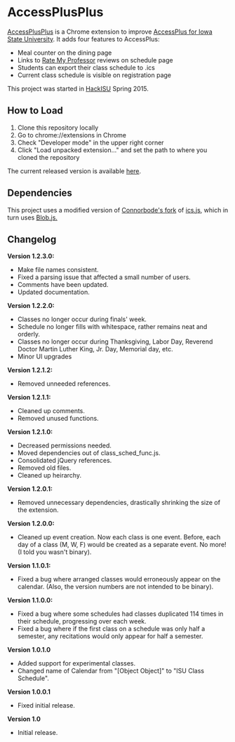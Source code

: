 # AccessPlusPlus
<a href="https://chrome.google.com/webstore/detail/access%20%20/cdchknkpbdccmalfabhdjjkckajhbdif">AccessPlusPlus</a> is a Chrome extension to improve <a href="https://accessplus.iastate.edu/frontdoor/login.jsp">AccessPlus for Iowa State University</a>. It adds four features to AccessPlus:

* Meal counter on the dining page
* Links to <a href="http://www.ratemyprofessors.com/">Rate My Professor</a> reviews on schedule page
* Students can export their class schedule to .ics
* Current class schedule is visible on registration page

This project was started in <a href="http://hackisu.com/">HackISU</a> Spring 2015.

## How to Load

1. Clone this repository locally
2. Go to chrome://extensions in Chrome
3. Check "Developer mode" in the upper right corner
4. Click "Load unpacked extension..." and set the path to where you cloned the repository

The current released version is available <a href="https://chrome.google.com/webstore/detail/access%2B%2B/cdchknkpbdccmalfabhdjjkckajhbdif">here</a>.

## Dependencies
This project uses a modified version of <a href="https://github.com/connorbode/ics.js">Connorbode's fork</a> of <a href="https://github.com/nwcell/ics.js/">ics.js</a>, which in turn uses <a href="https://github.com/eligrey/Blob.js">Blob.js.</a>

## Changelog
**Version 1.2.3.0:**
* Make file names consistent. 
* Fixed a parsing issue that affected a small number of users.
* Comments have been updated.
* Updated documentation.

**Version 1.2.2.0:**
* Classes no longer occur during finals' week.
* Schedule no longer fills with whitespace, rather remains neat and orderly.
* Classes no longer occur during Thanksgiving, Labor Day, Reverend Doctor Martin Luther King, Jr. Day, Memorial day, etc.
* Minor UI upgrades

**Version 1.2.1.2:**
* Removed unneeded references.

**Version 1.2.1.1:**
* Cleaned up comments.
* Removed unused functions.

**Version 1.2.1.0:**
* Decreased permissions needed.
* Moved dependencies out of class_sched_func.js.
* Consolidated jQuery references.
* Removed old files.
* Cleaned up heirarchy.

**Version 1.2.0.1:**
* Removed unnecessary dependencies, drastically shrinking the size of the extension.

**Version 1.2.0.0:**
* Cleaned up event creation. Now each class is one event. Before, each day of a class (M, W, F) would be created as a separate event. No more!
(I told you wasn't binary).

**Version 1.1.0.1:**
* Fixed a bug where arranged classes would erroneously appear on the calendar. 
(Also, the version numbers are not intended to be binary).

**Version 1.1.0.0:**
* Fixed a bug where some schedules had classes duplicated 114 times in their schedule, progressing over each week.
* Fixed a bug where if the first class on a schedule was only half a semester, any recitations would only appear for half a semester.

**Version 1.0.1.0**
* Added support for experimental classes.
* Changed name of Calendar from "[Object Object]" to "ISU Class Schedule".

**Version 1.0.0.1**
* Fixed initial release.

**Version 1.0**
* Initial release.
